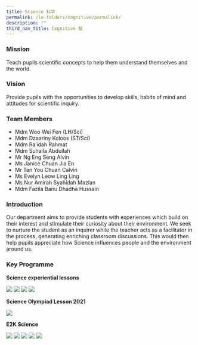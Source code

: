 ```yaml
---
title: Science 科学
permalink: /le-folders/cognitive/permalink/
description: ""
third_nav_title: Cognitive 智
---
```

### Mission

Teach pupils scientific concepts to help them understand themselves and the world.

### Vision

Provide pupils with the opportunities to develop skills, habits of mind and attitudes for scientific inquiry.

### Team Members

*   Mdm Woo Wei Fen (LH/Sci)
*   Mdm Dzaariny Koloos (ST/Sci)
*   Mdm Ra’idah Rahmat
*   Mdm Suhaila Abdullah
*   Mr Ng Eng Seng Alvin
*   Ms Janice Chuan Jia En
*   Mr Tan You Chuan Calvin
*   Ms Evelyn Leow Ling Ling
*   Ms Nur Amirah Syahidah Mazlan
*   Mdm Fazila Banu Dhadha Hussain


### Introduction

Our department aims to provide students with experiences which build on their interest and stimulate their curiosity about their environment. We seek to nurture the student as an inquirer while the teacher acts as a facilitator in the process, generating enriching classroom discussions. This would then help pupils appreciate how Science influences people and the environment around us.

### Key Programme

**Science experiential lessons**

![](/images/sci2021-1.jpg)
![](/images/sci2021-2.jpg)
![](/images/sci2021-3.jpg)
![](/images/sci2021-4.jpg)

**Science Olympiad Lesson 2021**

![](/images/sci2021-5.jpg)

**E2K Science**

![](/images/sci2021-6.jpg)
![](/images/sci2021-7.jpg)
![](/images/sci2021-8.jpg)
![](/images/sci2021-9.jpg)
![](/images/sci2021-10.jpg)